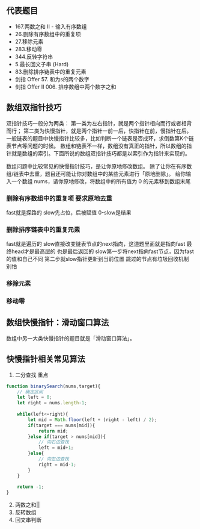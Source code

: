## 代表题目
+ 167.两数之和 II - 输入有序数组	
+ 26.删除有序数组中的重复项	
+ 27.移除元素	
+ 283.移动零	
+ 344.反转字符串	
+ 5.最长回文子串	(Hard)
+ 83.删除排序链表中的重复元素	
+ 剑指 Offer 57. 和为s的两个数字	
+ 剑指 Offer II 006. 排序数组中两个数字之和	

## 数组双指针技巧

双指针技巧一般分为两类：
第一类为左右指针，就是两个指针相向而行或者相背而行；
第二类为快慢指针，就是两个指针一前一后，快指针在前，慢指针在后。一般链表的题目中快慢指针比较多，比如判断一个链表是否成环，求倒数第K个链表节点等问题的时候。
数组和链表不一样，数组没有真正的指针，所以数组的指针就是数组的索引。下面所说的数组双指针技巧都是以索引作为指针来实现的。

数组问题中比较常见的快慢指针技巧，是让你原地修改数组。
除了让你在有序数组/链表中去重，题目还可能让你对数组中的某些元素进行「原地删除」。
给你输入一个数组 nums，请你原地修改，将数组中的所有值为 0 的元素移到数组末尾

### 删除有序数组中的重复项 要求原地去重
fast就是探路的
slow先占位，后被赋值
0-slow是结果


### 删除排序链表中的重复元素	
fast就是遍历的
slow直接改变链表节点的next指向，这道题里面就是指向fast
最终head才是最高层的 也是最后返回的
slow第一步将next指向fast节点，因为fast的值和自己不同
第二步就slow指针更新到当前位置
跳过的节点有垃圾回收机制 别怕

### 移除元素
### 移动零	

## 数组快慢指针：滑动窗口算法
数组中另一大类快慢指针的题目就是「滑动窗口算法」。

## 快慢指针相关常见算法
1. 二分查找 重点
```js
function binarySearch(nums,target){
	// 确定区间
	let left = 0;
	let right = nums.length-1;
	
	while(left<=right){
		let mid = Math.floor(left + (right - left) / 2);
		if(target === nums[mid]){
			return mid;
		}else if(target > nums[mid]){
			// 向右边查找
			left = mid+1;
		}else{
			// 向左边查找
			right = mid-1;
		}
	}
	
	return -1;
}

```
2. 两数之和|| 
3. 反转数组
4. 回文串判断